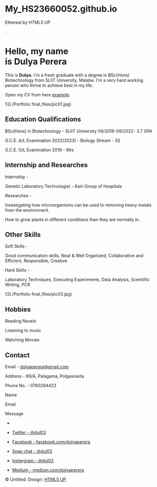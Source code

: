 # My_HS23660052.github.io
Ethereal by HTML5 UP

.

Hello, my name  
is Dulya Perera
================================

This is **Dulya.** I'm a fresh graduate with a degree in BSc(Hons) Biotechnology from SLIIT University, Malabe. I'm a very hard working person who thrive to achieve best in my life.[](https://html5up.net/)

Open my CV from here [example](file:///E:/Edited%20from%20site%20HTML/New%20folder/SC1172%20Assingment%2001.pdf).

![](./Portfolio final_files/pic01.jpg)

Education Qualifications
------------------------

BSc(Hons) in Biotechnology - SLIIT University 09/2018-09/2022- 3.7 GPA

G.C.E. A/L Examination 2022(2023) - Biology Stream - 3S

G.C.E. O/L Examination 2019 - 9As

Internship and Researches
-------------------------

Internship -

Genetic Laboratory Technologist - Asiri Group of Hospitals

Researches -

Investigating how microorganisms can be used to removing heavy metals from the environment.

How to grow plants in different conditions than they are normally in.

Other Skills
------------

Soft Skills -

Good communication skills, Neat & Well Organized, Collaborative and Efficient, Responsible, Creative

Hard Skills -

Laboratory Techniques, Executing Experiments, Data Analysis, Sceintific Writing, PCR

![](./Portfolio final_files/pic03.jpg)

Hobbies
-------

Reading Novels

Listening to music

Watching Movies

Contact
-------

Email - dulyaperera@gmail.com

Address - 69/A, Palagama, Polgasowita

Phone No. - 0760284423

Name 

Email 

Message

*   

*   [Twitter - @dul03](file:///C:/Users/HP/AppData/Local/Temp/Rar$EXa0.175/index.html#)
*   [Facebook - facebook.com/dulyaperera](file:///C:/Users/HP/AppData/Local/Temp/Rar$EXa0.175/index.html#)
*   [Snap chat - @dul03](file:///C:/Users/HP/AppData/Local/Temp/Rar$EXa0.175/index.html#)
*   [Instergram - @dul03](file:///C:/Users/HP/AppData/Local/Temp/Rar$EXa0.175/index.html#)
*   [Medium - medium.com/dulyaperera](file:///C:/Users/HP/AppData/Local/Temp/Rar$EXa0.175/index.html#)

© Untitled. Design: [HTML5 UP](https://html5up.net/).
